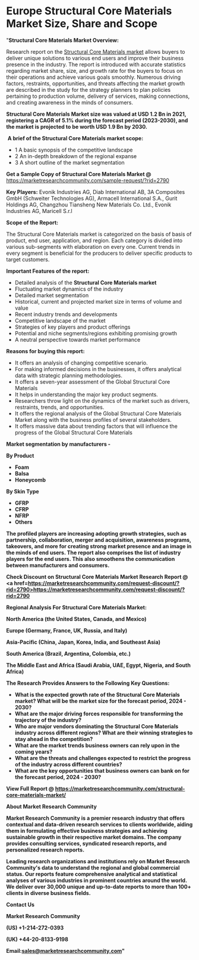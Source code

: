 # Europe Structural Core Materials Market Size, Share and Scope
"<strong>Structural Core Materials Market Overview:</strong>

Research report on the <a href=https://marketresearchcommunity.com/structural-core-materials-market/>Structural Core Materials market</a> allows buyers to deliver unique solutions to various end users and improve their business presence in the industry. The report is introduced with accurate statistics regarding market share, size, and growth rate for the buyers to focus on their operations and achieve various goals smoothly. Numerous driving factors, restraints, opportunities, and threats affecting the market growth are described in the study for the strategy planners to plan policies pertaining to production volume, delivery of services, making connections, and creating awareness in the minds of consumers.

<strong>Structural Core Materials Market size was valued at USD 1.2 Bn in 2021, registering a CAGR of 5.1% during the forecast period (2023-2030), and the market is projected to be worth USD 1.9 Bn by 2030.</strong>

 <Strong>A brief of the Structural Core Materials market scope:</Strong>
<ul>
 <li>1  A basic synopsis of the competitive landscape</li>
 <li>2  An in-depth breakdown of the regional expanse</li>
 <li>3  A short outline of the market segmentation</li>
</ul>
<strong>Get a Sample Copy of Structural Core Materials Market @ </b></strong><a href=https://marketresearchcommunity.com/sample-request/?rid=2790><u>https://marketresearchcommunity.com/sample-request/?rid=2790</u></a>

<strong>Key Players:</strong> 
Evonik Industries AG, Diab International AB, 3A Composites GmbH (Schweiter Technologies AG), Armacell International S.A., Gurit Holdings AG, Changzhou Tiansheng New Materials Co. Ltd., Evonik Industries AG, Maricell S.r.l

<strong>Scope of the Report:</strong>

The Structural Core Materials market is categorized on the basis of basis of product, end user, application, and region. Each category is divided into various sub-segments with elaboration on every one. Current trends in every segment is beneficial for the producers to deliver specific products to target customers.

<strong><b>Important Features of the report:</b></strong>
<ul>
  <li>Detailed analysis of the <strong><b>Structural Core Materials </b></strong><strong><b>market</b></strong></li>
  <li>Fluctuating market dynamics of the industry</li>
  <li>Detailed market segmentation</li>
  <li>Historical, current and projected market size in terms of volume and value</li>
  <li>Recent industry trends and developments</li>
  <li>Competitive landscape of the market</li>
  <li>Strategies of key players and product offerings</li>
  <li>Potential and niche segments/regions exhibiting promising growth</li>
  <li>A neutral perspective towards market performance</li>
</ul>
<strong><b>Reasons for buying this report:</b></strong>
<ul>
  <li>It offers an analysis of changing competitive scenario.</li>
  <li>For making informed decisions in the businesses, it offers analytical data with strategic planning methodologies.</li>
  <li>It offers a seven-year assessment of the Global Structural Core Materials</li>
  <li>It helps in understanding the major key product segments.</li>
  <li>Researchers throw light on the dynamics of the market such as drivers, restraints, trends, and opportunities.</li>
  <li>It offers the regional analysis of the Global Structural Core Materials Market along with the business profiles of several stakeholders.</li>
  <li>It offers massive data about trending factors that will influence the progress of the Global Structural Core Materials</li>
</ul>

<strong>Market segmentation by manufacturers -</strong>


<strong><strong>By Product </strong></h4>
<ul>
 	<li>Foam</li>
 	<li>Balsa</li>
 	<li>Honeycomb</li>
</ul>
<strong><strong>By Skin Type </strong></h4>
<ul>
 	<li>GFRP</li>
 	<li>CFRP</li>
 	<li>NFRP</li>
 	<li>Others</li>
</ul>

The profiled players are increasing adopting growth strategies, such as partnership, collaboration, merger and acquisition, awareness programs, takeovers, and more for creating strong market presence and an image in the minds of end users. The report also comprises the list of industry players for the end users. This also smoothens the communication between manufacturers and consumers.

<strong><b>Check Discount on Structural Core Materials Market Research Report @ </b></strong><a href=https://marketresearchcommunity.com/request-discount/?rid=2790><u>https://marketresearchcommunity.com/request-discount/?rid=2790</u></a>

<strong>Regional Analysis For Structural Core Materials Market:</strong>

<strong>North America</strong> (the United States, Canada, and Mexico)

<strong>Europe</strong> (Germany, France, UK, Russia, and Italy)

<strong>Asia-Pacific</strong> (China, Japan, Korea, India, and Southeast Asia)

<strong>South America</strong> (Brazil, Argentina, Colombia, etc.)

<strong>The Middle East and Africa</strong> (Saudi Arabia, UAE, Egypt, Nigeria, and South Africa)

<strong>The Research Provides Answers to the Following Key Questions:</strong>
<ul>
 	<li>What is the expected growth rate of the Structural Core Materials market? What will be the market size for the forecast period, 2024 - 2030?</li>
 	<li>What are the major driving forces responsible for transforming the trajectory of the industry?</li>
 	<li>Who are major vendors dominating the Structural Core Materials industry across different regions? What are their winning strategies to stay ahead in the competition?</li>
 	<li>What are the market trends business owners can rely upon in the coming years?</li>
 	<li>What are the threats and challenges expected to restrict the progress of the industry across different countries?</li>
 	<li>What are the key opportunities that business owners can bank on for the forecast period, 2024 - 2030?</li>
</ul>

<strong>View Full Report @</strong> <a href=https://marketresearchcommunity.com/structural-core-materials-market/>https://marketresearchcommunity.com/structural-core-materials-market/</a>

<strong>About Market Research Community</strong>

Market Research Community is a premier research industry that offers contextual and data-driven research services to clients worldwide, aiding them in formulating effective business strategies and achieving sustainable growth in their respective market domains. The company provides consulting services, syndicated research reports, and personalized research reports.

Leading research organizations and institutions rely on Market Research Community's data to understand the regional and global commercial status. Our reports feature comprehensive analytical and statistical analyses of various industries in prominent countries around the world. We deliver over 30,000 unique and up-to-date reports to more than 100+ clients in diverse business fields.

<strong>Contact Us</strong>

<strong>Market Research Community</strong>

(US) +1-214-272-0393

(UK) +44-20-8133-9198

<strong>Email:</strong>sales@marketresearchcommunity.com"
